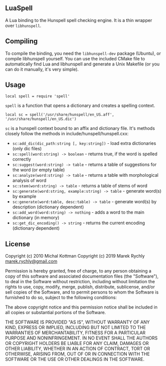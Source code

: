 LuaSpell
--------

A Lua binding to the Hunspell spell checking engine. It is a thin wrapper over `libhunspell`.

Compiling
---------

To compile the binding, you need the `libhunspell-dev` package (Ubuntu), or compile libhunspell yourself. You can use the included CMake file to automatically find Lua and libhunspell and generate a Unix Makefile (or you can do it manually, it's very simple).

Usage
-----

    local spell = require 'spell' 

`spell` is a function that opens a dictionary and creates a spelling context.

    local sc = spell('/usr/share/hunspell/en_US.aff', '/usr/share/hunspell/en_US.dic')

`sc` is a hunspell context bound to an affix and dictionary file. It's methods closely follow the methods in include/hunspell/hunspell.cxx:

* `sc:add_dic(dic_path:string [, key:string])` - load extra dictionaries (only dic files)
* `sc:spell(word:string) -> boolean`  - returns true, if the word is spelled correctly
* `sc:suggest(word:string) -> table` - returns a table of suggestions for the word (or empty table)
* `sc:analyze(word:string) -> table` - returns a table with morphological analysis of word
* `sc:stem(word:string) -> table` - returns a table of stems of word
* `sc:generate(word:string, example:string) -> table` - generate word(s) by example
* `sc:generate(word:table, desc:table) -> table` - generate word(s) by description (dictionary dependent)
* `sc:add_word(word:string) -> nothing` - adds a word to the main dictionary (in memory)
* `sc:get_dic_encoding() -> string` - returns the current encoding (dictionary dependent)

License
-------

Copyright (c) 2010 Michal Kottman
Copyright (c) 2019 Marek Rychly <marek.rychly@gmail.com>

Permission is hereby granted, free of charge, to any person
obtaining a copy of this software and associated documentation
files (the "Software"), to deal in the Software without
restriction, including without limitation the rights to use,
copy, modify, merge, publish, distribute, sublicense, and/or sell
copies of the Software, and to permit persons to whom the
Software is furnished to do so, subject to the following
conditions:

The above copyright notice and this permission notice shall be
included in all copies or substantial portions of the Software.

THE SOFTWARE IS PROVIDED "AS IS", WITHOUT WARRANTY OF ANY KIND,
EXPRESS OR IMPLIED, INCLUDING BUT NOT LIMITED TO THE WARRANTIES
OF MERCHANTABILITY, FITNESS FOR A PARTICULAR PURPOSE AND
NONINFRINGEMENT. IN NO EVENT SHALL THE AUTHORS OR COPYRIGHT
HOLDERS BE LIABLE FOR ANY CLAIM, DAMAGES OR OTHER LIABILITY,
WHETHER IN AN ACTION OF CONTRACT, TORT OR OTHERWISE, ARISING
FROM, OUT OF OR IN CONNECTION WITH THE SOFTWARE OR THE USE OR
OTHER DEALINGS IN THE SOFTWARE.

